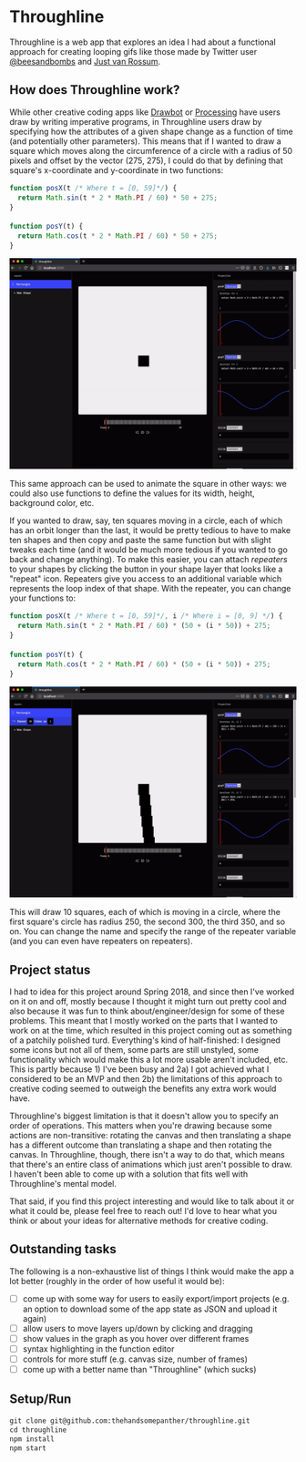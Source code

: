 # Throughline

Throughline is a web app that explores an idea I had about a functional approach for creating looping gifs like those made by Twitter user [@beesandbombs](https://twitter.com/beesandbombs) and [Just van Rossum](https://twitter.com/justvanrossum).

## How does Throughline work?

While other creative coding apps like [Drawbot](http://www.drawbot.com/) or [Processing](https://processing.org/) have users draw by writing imperative programs, in Throughline users draw by specifying how the attributes of a given shape change as a function of time (and potentially other parameters). This means that if I wanted to draw a square which moves along the circumference of a circle with a radius of 50 pixels and offset by the vector (275, 275), I could do that by defining that square's x-coordinate and y-coordinate in two functions:

```js
function posX(t /* Where t = [0, 59]*/) {
  return Math.sin(t * 2 * Math.PI / 60) * 50 + 275;
}

function posY(t) {
  return Math.cos(t * 2 * Math.PI / 60) * 50 + 275;
}
```

![](assets/1.gif)

This same approach can be used to animate the square in other ways: we could also use functions to define the values for its width, height, background color, etc.

If you wanted to draw, say, ten squares moving in a circle, each of which has an orbit longer than the last, it would be pretty tedious to have to make ten shapes and then copy and paste the same function but with slight tweaks each time (and it would be much more tedious if you wanted to go back and change anything). To make this easier, you can attach *repeaters* to your shapes by clicking the button in your shape layer that looks like a "repeat" icon. Repeaters give you access to an additional variable which represents the loop index of that shape. With the repeater, you can change your functions to:

```js
function posX(t /* Where t = [0, 59]*/, i /* Where i = [0, 9] */) {
  return Math.sin(t * 2 * Math.PI / 60) * (50 + (i * 50)) + 275;
}

function posY(t) {
  return Math.cos(t * 2 * Math.PI / 60) * (50 + (i * 50)) + 275;
}
```

![](assets/2.gif)

This will draw 10 squares, each of which is moving in a circle, where the first square's circle has radius 250, the second 300, the third 350, and so on. You can change the name and specify the range of the repeater variable (and you can even have repeaters on repeaters).

## Project status

I had to idea for this project around Spring 2018, and since then I've worked on it on and off, mostly because I thought it might turn out pretty cool and also because it was fun to think about/engineer/design for some of these problems. This meant that I mostly worked on the parts that I wanted to work on at the time, which resulted in this project coming out as something of a patchily polished turd. Everything's kind of half-finished: I designed some icons but not all of them, some parts are still unstyled, some functionality which would make this a lot more usable aren't included, etc. This is partly because 1) I've been busy and 2a) I got achieved what I considered to be an MVP and then 2b) the limitations of this approach to creative coding seemed to outweigh the benefits any extra work would have.

Throughline's biggest limitation is that it doesn't allow you to specify an order of operations. This matters when you're drawing because some actions are non-transitive: rotating the canvas and then translating a shape has a different outcome than translating a shape and then rotating the canvas. In Throughline, though, there isn't a way to do that, which means that there's an entire class of animations which just aren't possible to draw. I haven't been able to come up with a solution that fits well with Throughline's mental model.

That said, if you find this project interesting and would like to talk about it or what it could be, please feel free to reach out! I'd love to hear what you think or about your ideas for alternative methods for creative coding.

## Outstanding tasks

The following is a non-exhaustive list of things I think would make the app a lot better (roughly in the order of how useful it would be):

- [ ] come up with some way for users to easily export/import projects (e.g. an option to download some of the app state as JSON and upload it again)
- [ ] allow users to move layers up/down by clicking and dragging
- [ ] show values in the graph as you hover over different frames
- [ ] syntax highlighting in the function editor
- [ ] controls for more stuff (e.g. canvas size, number of frames)
- [ ] come up with a better name than "Throughline" (which sucks)

## Setup/Run
```
git clone git@github.com:thehandsomepanther/throughline.git
cd throughline
npm install
npm start
```
